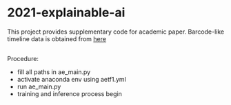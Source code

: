 # 2021-explainable-ai
This project provides supplementary code for academic paper.
Barcode-like timeline data is obtained from [here](https://github.com/rafcc/2020-prenatal-sono)    
##
Procedure:
- fill all paths in ae_main.py    
- activate anaconda env using aetf1.yml  
- run ae_main.py    
- training and inference process begin
